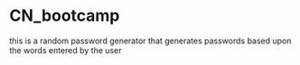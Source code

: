 # CN_bootcamp
this is a random password generator that generates passwords based upon the words entered by the user
